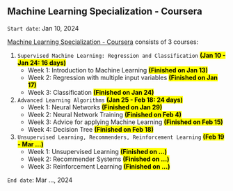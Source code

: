 ## Machine Learning Specialization - Coursera

`Start date`: Jan 10, 2024

[Machine Learning Specialization - Coursera](https://www.coursera.org/specializations/machine-learning-introduction) consists of 3 courses:
1. `Supervised Machine Learning: Regression and Classification` <mark>**(Jan 10 - Jan 24: 16 days)**</mark>
   - Week 1: Introduction to Machine Learning <mark>**(Finished on Jan 13)**</mark>
   - Week 2: Regression with multiple input variables <mark>**(Finished on Jan 17)**</mark>
   - Week 3: Classification <mark>**(Finished on Jan 24)**</mark>
2. `Advanced Learning Algorithms` <mark>**(Jan 25 - Feb 18: 24 days)**</mark>
   - Week 1: Neural Networks <mark>**(Finished on Jan 29)**</mark>
   - Week 2: Neural Network Training <mark>**(Finished on Feb 4)**</mark>
   - Week 3: Advice for applying Machine Learning <mark>**(Finished on Feb 15)**</mark>
   - Week 4: Decision Tree <mark>**(Finished on Feb 18)**
3. `Unsupervised Learning, Recommenders, Reinforcement Learning` <mark>**(Feb 19 - Mar ...)**</mark>
   - Week 1: Unsupervised Learning <mark>**(Finished on ...)**</mark>
   - Week 2: Recommender Systems <mark>**(Finished on ...)**</mark>
   - Week 3: Reinforcement Learning <mark>**(Finished on ...)**</mark>

`End date`: Mar ..., 2024